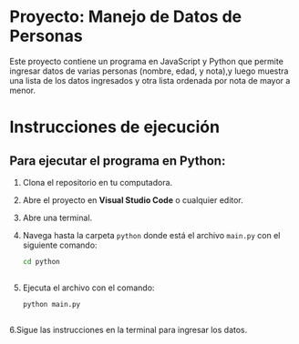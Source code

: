# Proyecto: Manejo de Datos de Personas
 
 Este proyecto contiene un programa en JavaScript y Python que permite ingresar datos de varias personas 
 (nombre, edad, y nota),y luego muestra una lista de los datos ingresados y otra lista ordenada por nota 
 de mayor a menor.
 
 # Instrucciones de ejecución
 
 ## Para ejecutar el programa en Python:
 
 1. Clona el repositorio en tu computadora.
 2. Abre el proyecto en **Visual Studio Code** o cualquier editor.
 3. Abre una terminal.
 4. Navega hasta la carpeta `python` donde está el archivo `main.py` con el siguiente comando:
 
    ```bash
    cd python
 
 5. Ejecuta el archivo con el comando:
    
    ```bash
    python main.py
 
 6.Sigue las instrucciones en la terminal para ingresar los datos.
